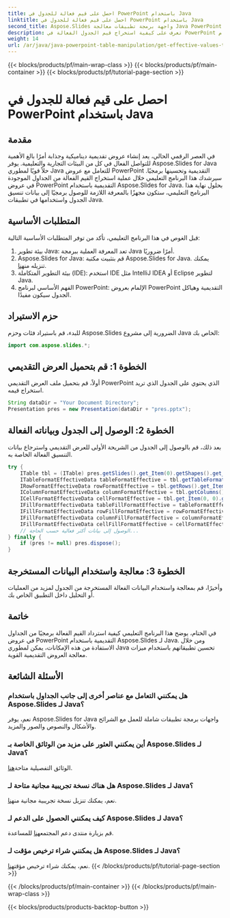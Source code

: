 ```yaml
---
title: احصل على قيم فعالة للجدول في PowerPoint باستخدام Java
linktitle: احصل على قيم فعالة للجدول في PowerPoint باستخدام Java
second_title: Aspose.Slides واجهة برمجة تطبيقات معالجة Java PowerPoint
description: تعرف على كيفية استخراج قيم الجدول الفعالة في PowerPoint باستخدام Aspose.Slides لـ Java. تعزيز العروض التقديمية الخاصة بك برمجيا.
weight: 14
url: /ar/java/java-powerpoint-table-manipulation/get-effective-values-table-powerpoint-java/
---
```


{{< blocks/products/pf/main-wrap-class >}}
{{< blocks/products/pf/main-container >}}
{{< blocks/products/pf/tutorial-page-section >}}

# احصل على قيم فعالة للجدول في PowerPoint باستخدام Java

## مقدمة
في العصر الرقمي الحالي، يعد إنشاء عروض تقديمية ديناميكية وجذابة أمرًا بالغ الأهمية للتواصل الفعال في كل من البيئات التجارية والتعليمية. يوفر Aspose.Slides for Java حلاً قويًا لمطوري Java للتعامل مع عروض PowerPoint التقديمية وتحسينها برمجيًا. سيرشدك هذا البرنامج التعليمي خلال عملية استخراج القيم الفعالة من الجداول الموجودة في عروض PowerPoint التقديمية باستخدام Aspose.Slides for Java. بحلول نهاية هذا البرنامج التعليمي، ستكون مجهزًا بالمعرفة اللازمة للوصول برمجيًا إلى بيانات تنسيق الجدول واستخدامها في تطبيقات Java.
## المتطلبات الأساسية
قبل الغوص في هذا البرنامج التعليمي، تأكد من توفر المتطلبات الأساسية التالية:
1. بيئة تطوير Java: تعد المعرفة العملية ببرمجة Java أمرًا ضروريًا.
2.  Aspose.Slides for Java: قم بتثبيت مكتبة Aspose.Slides for Java. يمكنك تنزيله من[هنا](https://releases.aspose.com/slides/java/).
3. بيئة التطوير المتكاملة (IDE): استخدم IDE مثل IntelliJ IDEA أو Eclipse لتطوير Java.
4. الفهم الأساسي لبرنامج PowerPoint: الإلمام بعروض PowerPoint التقديمية وهياكل الجدول سيكون مفيدًا.

## حزم الاستيراد
للبدء، قم باستيراد فئات وحزم Aspose.Slides الضرورية إلى مشروع Java الخاص بك:
```java
import com.aspose.slides.*;
```
## الخطوة 1: قم بتحميل العرض التقديمي
أولاً، قم بتحميل ملف العرض التقديمي PowerPoint الذي يحتوي على الجدول الذي تريد استخراج قيمه.
```java
String dataDir = "Your Document Directory";
Presentation pres = new Presentation(dataDir + "pres.pptx");
```
## الخطوة 2: الوصول إلى الجدول وبياناته الفعالة
بعد ذلك، قم بالوصول إلى الجدول من الشريحة الأولى للعرض التقديمي واسترجاع بيانات التنسيق الفعالة الخاصة به.
```java
try {
    ITable tbl = (ITable) pres.getSlides().get_Item(0).getShapes().get_Item(0);
    ITableFormatEffectiveData tableFormatEffective = tbl.getTableFormat().getEffective();
    IRowFormatEffectiveData rowFormatEffective = tbl.getRows().get_Item(0).getRowFormat().getEffective();
    IColumnFormatEffectiveData columnFormatEffective = tbl.getColumns().get_Item(0).getColumnFormat().getEffective();
    ICellFormatEffectiveData cellFormatEffective = tbl.get_Item(0, 0).getCellFormat().getEffective();
    IFillFormatEffectiveData tableFillFormatEffective = tableFormatEffective.getFillFormat();
    IFillFormatEffectiveData rowFillFormatEffective = rowFormatEffective.getFillFormat();
    IFillFormatEffectiveData columnFillFormatEffective = columnFormatEffective.getFillFormat();
    IFillFormatEffectiveData cellFillFormatEffective = cellFormatEffective.getFillFormat();
    // الوصول إلى بيانات أكثر فعالية حسب الحاجة...
} finally {
    if (pres != null) pres.dispose();
}
```
## الخطوة 3: معالجة واستخدام البيانات المستخرجة
وأخيرًا، قم بمعالجة واستخدام البيانات الفعالة المستخرجة من الجدول لمزيد من العمليات أو التحليل داخل التطبيق الخاص بك.

## خاتمة
في الختام، يوضح هذا البرنامج التعليمي كيفية استرداد القيم الفعالة برمجيًا من الجداول في عروض PowerPoint التقديمية باستخدام Aspose.Slides لـ Java. ومن خلال الاستفادة من هذه الإمكانات، يمكن لمطوري Java تحسين تطبيقاتهم باستخدام ميزات معالجة العروض التقديمية القوية.
## الأسئلة الشائعة
### هل يمكنني التعامل مع عناصر أخرى إلى جانب الجداول باستخدام Aspose.Slides لـ Java؟
نعم، يوفر Aspose.Slides for Java واجهات برمجة تطبيقات شاملة للعمل مع الشرائح والأشكال والنصوص والصور والمزيد.
### أين يمكنني العثور على مزيد من الوثائق الخاصة بـ Aspose.Slides لـ Java؟
 الوثائق التفصيلية متاحة[هنا](https://reference.aspose.com/slides/java/).
### هل هناك نسخة تجريبية مجانية متاحة لـ Aspose.Slides لـ Java؟
 نعم، يمكنك تنزيل نسخة تجريبية مجانية من[هنا](https://releases.aspose.com/).
### كيف يمكنني الحصول على الدعم لـ Aspose.Slides لـ Java؟
 قم بزيارة منتدى دعم المجتمع[هنا](https://forum.aspose.com/c/slides/11) للمساعدة.
### هل يمكنني شراء ترخيص مؤقت لـ Aspose.Slides لـ Java؟
 نعم، يمكنك شراء ترخيص مؤقت[هنا](https://purchase.aspose.com/temporary-license/).
{{< /blocks/products/pf/tutorial-page-section >}}

{{< /blocks/products/pf/main-container >}}
{{< /blocks/products/pf/main-wrap-class >}}

{{< blocks/products/products-backtop-button >}}
